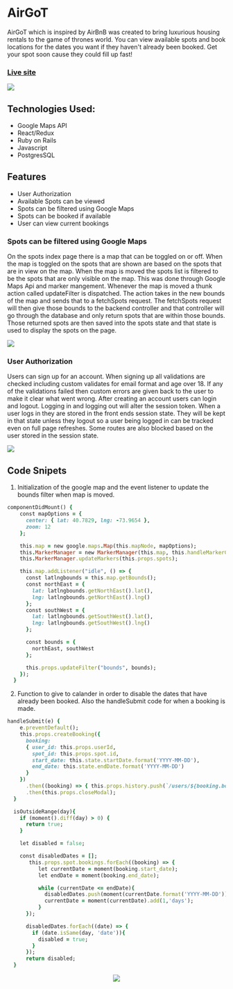 <h1> AirGoT </h1>

AirGoT which is inspired by AirBnB was created to bring luxurious housing rentals to the game of thrones world. You can view available spots and book locations for the dates you want if they haven't already been booked. Get your spot soon cause they could fill up fast!


### <a href="https://airgot.herokuapp.com/"><p font-size='30px'>Live site</p></a>

<img src="https://airgot-dev.s3.amazonaws.com/screenSnaps/Screen+Shot+2019-12-20+at+10.38.57+AM.png">


## Technologies Used:
  * Google Maps API
  * React/Redux
  * Ruby on Rails
  * Javascript
  * PostgresSQL



## Features
  * User Authorization
  * Available Spots can be viewed
  * Spots can be filtered using Google Maps
  * Spots can be booked if available
  * User can view current bookings
  
  
### Spots can be filtered using Google Maps
  On the spots index page there is a map that can be toggled on or off. When the map is toggled on the spots that are shown are  based on the spots that are in view on the map. When the map is moved the spots list is filtered to be the spots that are  only visible on the map. This was done through Google Maps Api and marker mangement. Whenever the map is moved a thunk  action called updateFilter is dispatched. The action takes in the new bounds of the map and sends that to a fetchSpots     request. The fetchSpots request will then give those bounds to the backend controller and that controller will go through    the database and only return spots that are within those bounds. Those returned spots are then saved into the spots state    and that state is used to display the spots on the page.
  
 <img src="https://airgot-dev.s3.amazonaws.com/screenSnaps/Screen+Shot+2019-12-20+at+10.40.13+AM.png">

  
### User Authorization
  Users can sign up for an account. When signing up all validations are checked including custom validates for email format   and age over 18. If any of the validations failed then custom errors are given back to the user to make it clear what went   wrong. After creating an account users can login and logout. Logging in and logging out will alter the session token. When   a user logs in they are stored in the front ends session state. They will be kept in that state unless they logout so a     user being logged in can be tracked even on full page refreshes. Some routes are also blocked based on the user stored in   the session state.
  
  <img src="https://airgot-dev.s3.amazonaws.com/screenSnaps/Screen+Shot+2019-12-20+at+10.47.37+AM.png">
  
## Code Snipets


1. Initialization of the google map and the event listener to update the bounds filter when map is moved.

```Ruby
componentDidMount() {
    const mapOptions = {
      center: { lat: 40.7829, lng: -73.9654 },
      zoom: 12
    };

    this.map = new google.maps.Map(this.mapNode, mapOptions);
    this.MarkerManager = new MarkerManager(this.map, this.handleMarkerClick.bind(this));
    this.MarkerManager.updateMarkers(this.props.spots);

    this.map.addListener("idle", () => {
      const latlngbounds = this.map.getBounds();
      const northEast = {
        lat: latlngbounds.getNorthEast().lat(),
        lng: latlngbounds.getNorthEast().lng()
      };
      const southWest = {
        lat: latlngbounds.getSouthWest().lat(),
        lng: latlngbounds.getSouthWest().lng()
      };

      const bounds = {
        northEast, southWest
      };

      this.props.updateFilter("bounds", bounds);
    });
  }
```

2. Function to give to calander in order to disable the dates that have already been booked. Also the handleSubmit code for when a booking is made.


```Ruby
handleSubmit(e) {
    e.preventDefault();
    this.props.createBooking({ 
      booking: 
      { user_id: this.props.userId, 
        spot_id: this.props.spot.id, 
        start_date: this.state.startDate.format('YYYY-MM-DD'), 
        end_date: this.state.endDate.format('YYYY-MM-DD')
      }
    })
      .then((booking) => { this.props.history.push(`/users/${booking.booking.userId}/bookings/${booking.booking.id}`); })
      .then(this.props.closeModal);
  }

  isOutsideRange(day){
    if (moment().diff(day) > 0) {
      return true;
    }

    let disabled = false;

    const disabledDates = [];
       this.props.spot.bookings.forEach((booking) => {
          let currentDate = moment(booking.start_date);
          let endDate = moment(booking.end_date);

          while (currentDate <= endDate){
            disabledDates.push(moment(currentDate.format('YYYY-MM-DD')));
            currentDate = moment(currentDate).add(1,'days');
          }
      });

      disabledDates.forEach((date) => {
        if (date.isSame(day, 'date')){
          disabled = true;
        }
      });
      return disabled;
  }
```
 
<p align="center"><a href="https://airgot.herokuapp.com/"> <img src="https://airgot-dev.s3.amazonaws.com/images/logo.png"> </a></p>
